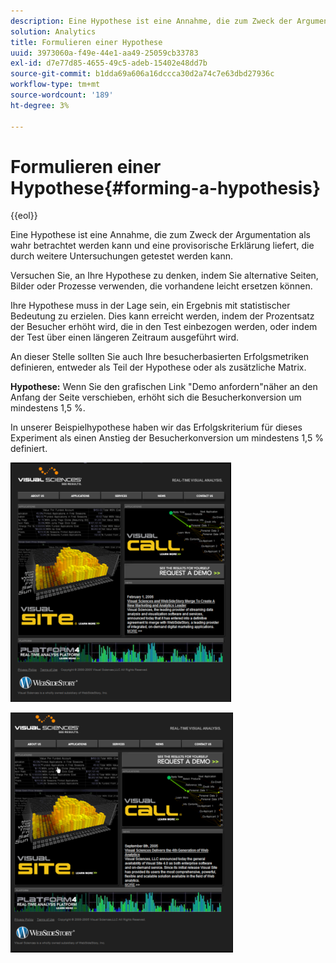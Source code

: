 ```yaml
---
description: Eine Hypothese ist eine Annahme, die zum Zweck der Argumentation als wahr betrachtet werden kann und eine provisorische Erklärung liefert, die durch weitere Untersuchungen getestet werden kann.
solution: Analytics
title: Formulieren einer Hypothese
uuid: 3973060a-f49e-44e1-aa49-25059cb33783
exl-id: d7e77d85-4655-49c5-adeb-15402e48dd7b
source-git-commit: b1dda69a606a16dccca30d2a74c7e63dbd27936c
workflow-type: tm+mt
source-wordcount: '189'
ht-degree: 3%

---
```


# Formulieren einer Hypothese{#forming-a-hypothesis}

{{eol}}

Eine Hypothese ist eine Annahme, die zum Zweck der Argumentation als wahr betrachtet werden kann und eine provisorische Erklärung liefert, die durch weitere Untersuchungen getestet werden kann.

Versuchen Sie, an Ihre Hypothese zu denken, indem Sie alternative Seiten, Bilder oder Prozesse verwenden, die vorhandene leicht ersetzen können.

Ihre Hypothese muss in der Lage sein, ein Ergebnis mit statistischer Bedeutung zu erzielen. Dies kann erreicht werden, indem der Prozentsatz der Besucher erhöht wird, die in den Test einbezogen werden, oder indem der Test über einen längeren Zeitraum ausgeführt wird.

An dieser Stelle sollten Sie auch Ihre besucherbasierten Erfolgsmetriken definieren, entweder als Teil der Hypothese oder als zusätzliche Matrix.

**Hypothese:** Wenn Sie den grafischen Link &quot;Demo anfordern&quot;näher an den Anfang der Seite verschieben, erhöht sich die Besucherkonversion um mindestens 1,5 %.

In unserer Beispielhypothese haben wir das Erfolgskriterium für dieses Experiment als einen Anstieg der Besucherkonversion um mindestens 1,5 % definiert.

![](assets/ControlPage.png)

![](assets/TestPage.png)
